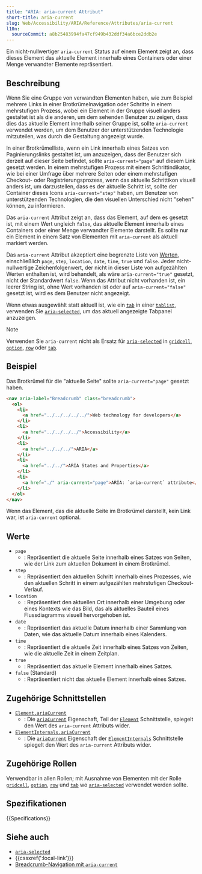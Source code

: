 ```yaml
---
title: "ARIA: aria-current Attribut"
short-title: aria-current
slug: Web/Accessibility/ARIA/Reference/Attributes/aria-current
l10n:
  sourceCommit: a8b25483994fa47cf949b432ddf34a6bce2ddb2e
---
```


Ein nicht-nullwertiger `aria-current` Status auf einem Element zeigt an, dass dieses Element das aktuelle Element innerhalb eines Containers oder einer Menge verwandter Elemente repräsentiert.

## Beschreibung

Wenn Sie eine Gruppe von verwandten Elementen haben, wie zum Beispiel mehrere Links in einer Brotkrümelnavigation oder Schritte in einem mehrstufigen Prozess, wobei ein Element in der Gruppe visuell anders gestaltet ist als die anderen, um dem sehenden Benutzer zu zeigen, dass dies das aktuelle Element innerhalb seiner Gruppe ist, sollte `aria-current` verwendet werden, um dem Benutzer der unterstützenden Technologie mitzuteilen, was durch die Gestaltung angezeigt wurde.

In einer Brotkrümelliste, wenn ein Link innerhalb eines Satzes von Paginierungslinks gestaltet ist, um anzuzeigen, dass der Benutzer sich derzeit auf dieser Seite befindet, sollte `aria-current="page"` auf diesem Link gesetzt werden. In einem mehrstufigen Prozess mit einem Schrittindikator, wie bei einer Umfrage über mehrere Seiten oder einem mehrstufigen Checkout- oder Registrierungsprozess, wenn das aktuelle Schrittikon visuell anders ist, um darzustellen, dass es der aktuelle Schritt ist, sollte der Container dieses Icons `aria-current="step"` haben, um Benutzer von unterstützenden Technologien, die den visuellen Unterschied nicht "sehen" können, zu informieren.

Das `aria-current` Attribut zeigt an, dass das Element, auf dem es gesetzt ist, mit einem Wert ungleich `false`, das aktuelle Element innerhalb eines Containers oder einer Menge verwandter Elemente darstellt. Es sollte nur ein Element in einem Satz von Elementen mit `aria-current` als aktuell markiert werden.

Das `aria-current` Attribut akzeptiert eine begrenzte Liste von [Werten](#werte), einschließlich `page`, `step`, `location`, `date`, `time`, `true` und `false`. Jeder nicht-nullwertige Zeichenfolgenwert, der nicht in dieser Liste von aufgezählten Werten enthalten ist, wird behandelt, als wäre `aria-current="true"` gesetzt, nicht der Standardwert `false`. Wenn das Attribut nicht vorhanden ist, ein leerer String ist, ohne Wert vorhanden ist oder auf `aria-current="false"` gesetzt ist, wird es dem Benutzer nicht angezeigt.

Wenn etwas ausgewählt statt aktuell ist, wie ein [`tab`](/de/docs/Web/Accessibility/ARIA/Reference/Roles/tab_role) in einer [`tablist`](/de/docs/Web/Accessibility/ARIA/Reference/Roles/tablist_role), verwenden Sie [`aria-selected`](/de/docs/Web/Accessibility/ARIA/Reference/Attributes/aria-selected), um das aktuell angezeigte Tabpanel anzuzeigen.

> [!NOTE]
> Verwenden Sie `aria-current` nicht als Ersatz für [`aria-selected`](/de/docs/Web/Accessibility/ARIA/Reference/Attributes/aria-selected) in [`gridcell`](/de/docs/Web/Accessibility/ARIA/Reference/Roles/gridcell_role), [`option`](/de/docs/Web/Accessibility/ARIA/Reference/Roles/option_role), [`row`](/de/docs/Web/Accessibility/ARIA/Reference/Roles/row_role) oder [`tab`](/de/docs/Web/Accessibility/ARIA/Reference/Roles/tab_role).

## Beispiel

Das Brotkrümel für die "aktuelle Seite" sollte `aria-current="page"` gesetzt haben.

```html
<nav aria-label="Breadcrumb" class="breadcrumb">
  <ol>
    <li>
      <a href="../../../../../">Web technology for developers</a>
    </li>
    <li>
      <a href="../../../../">Accessibility</a>
    </li>
    <li>
      <a href="../../../">ARIA</a>
    </li>
    <li>
      <a href="../../">ARIA States and Properties</a>
    </li>
    <li>
      <a href="./" aria-current="page">ARIA: `aria-current` attribute</a>
    </li>
  </ol>
</nav>
```

Wenn das Element, das die aktuelle Seite im Brotkrümel darstellt, kein Link war, ist `aria-current` optional.

## Werte

- `page`
  - : Repräsentiert die aktuelle Seite innerhalb eines Satzes von Seiten, wie der Link zum aktuellen Dokument in einem Brotkrümel.
- `step`
  - : Repräsentiert den aktuellen Schritt innerhalb eines Prozesses, wie den aktuellen Schritt in einem aufgezählten mehrstufigen Checkout-Verlauf.
- `location`
  - : Repräsentiert den aktuellen Ort innerhalb einer Umgebung oder eines Kontexts wie das Bild, das als aktuelles Bauteil eines Flussdiagramms visuell hervorgehoben ist.
- `date`
  - : Repräsentiert das aktuelle Datum innerhalb einer Sammlung von Daten, wie das aktuelle Datum innerhalb eines Kalenders.
- `time`
  - : Repräsentiert die aktuelle Zeit innerhalb eines Satzes von Zeiten, wie die aktuelle Zeit in einem Zeitplan.
- `true`
  - : Repräsentiert das aktuelle Element innerhalb eines Satzes.
- `false` (Standard)
  - : Repräsentiert nicht das aktuelle Element innerhalb eines Satzes.

## Zugehörige Schnittstellen

- [`Element.ariaCurrent`](/de/docs/Web/API/Element/ariaCurrent)
  - : Die [`ariaCurrent`](/de/docs/Web/API/Element/ariaCurrent) Eigenschaft, Teil der [`Element`](/de/docs/Web/API/Element) Schnittstelle, spiegelt den Wert des `aria-current` Attributs wider.
- [`ElementInternals.ariaCurrent`](/de/docs/Web/API/ElementInternals/ariaCurrent)
  - : Die [`ariaCurrent`](/de/docs/Web/API/ElementInternals/ariaCurrent) Eigenschaft der [`ElementInternals`](/de/docs/Web/API/ElementInternals) Schnittstelle spiegelt den Wert des `aria-current` Attributs wider.

## Zugehörige Rollen

Verwendbar in allen Rollen; mit Ausnahme von Elementen mit der Rolle [`gridcell`](/de/docs/Web/Accessibility/ARIA/Reference/Roles/gridcell_role), [`option`](/de/docs/Web/Accessibility/ARIA/Reference/Roles/option_role), [`row`](/de/docs/Web/Accessibility/ARIA/Reference/Roles/row_role) und [`tab`](/de/docs/Web/Accessibility/ARIA/Reference/Roles/tab_role) wo [`aria-selected`](/de/docs/Web/Accessibility/ARIA/Reference/Attributes/aria-selected) verwendet werden sollte.

## Spezifikationen

{{Specifications}}

## Siehe auch

- [`aria-selected`](/de/docs/Web/Accessibility/ARIA/Reference/Attributes/aria-selected)
- {{cssxref(':local-link')}}
- [Breadcrumb-Navigation mit `aria-current`](/de/docs/Web/CSS/Layout_cookbook/Breadcrumb_Navigation)
